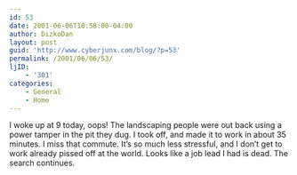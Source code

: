 ```yaml
---
id: 53
date: 2001-06-06T10:58:00-04:00
author: DizkoDan
layout: post
guid: 'http://www.cyberjunx.com/blog/?p=53'
permalink: /2001/06/06/53/
ljID:
    - '301'
categories:
    - General
    - Home
---
```


I woke up at 9 today, oops! The landscaping people were out back using a power tamper in the pit they dug. I took off, and made it to work in about 35 minutes. I miss that commute. It’s so much less stressful, and I don’t get to work already pissed off at the world. Looks like a job lead I had is dead. The search continues.